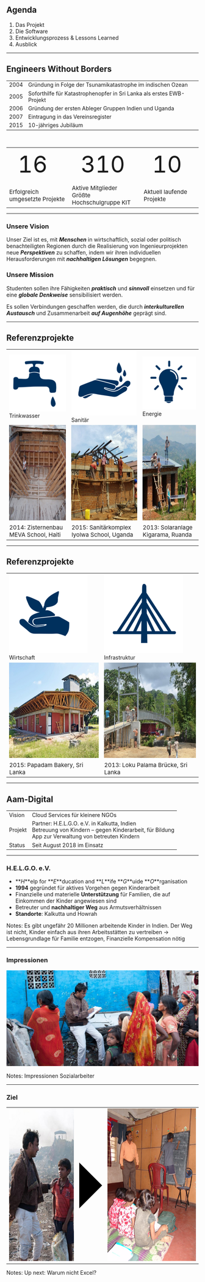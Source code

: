 ## Agenda

1. Das Projekt <!-- .element: class="bigger fragment" -->
2. Die Software <!-- .element: class="bigger fragment" -->
3. Entwicklungsprozess & Lessons Learned <!-- .element: class="bigger fragment" -->
4. Ausblick <!-- .element: class="bigger fragment" -->


---

## Engineers Without Borders

<table class="clear first_bold">
<tr><td>2004</td><td>Gründung in Folge der Tsunamikatastrophe im indischen Ozean</td></tr>
<tr><td>2005</td><td>Soforthilfe für Katastrophenopfer in Sri Lanka als erstes EWB-Projekt</td></tr>
<tr><td>2006</td><td>Gründung der ersten Ableger Gruppen Indien und Uganda</td></tr>
<tr><td>2007</td><td>Eintragung in das Vereinsregister</td></tr>
<tr><td>2015</td><td>10-jähriges Jubiläum</td></tr>
</table>

<br>
<table class="clear centered padded">
<tr style="font-size: 60px;"><td>16</td><td>310</td><td>10</td></tr>
<tr style="font-size: 15px;"><td>Erfolgreich umgesetzte Projekte</td><td>Aktive Mitglieder<br>Größte Hochschulgruppe KIT</td><td>Aktuell laufende Projekte</td></tr>
</table>

---

### Unsere Vision

Unser Ziel ist es, mit **_Menschen_** in wirtschaftlich, sozial oder politisch benachteiligten
Regionen durch die Realisierung von Ingenieurprojekten neue  **_Perspektiven_**
 zu schaffen, indem wir ihren individuellen Herausforderungen mit **_nachhaltigen
 Lösungen_** begegnen.

### Unsere Mission

Studenten sollen ihre Fähigkeiten **_praktisch_** und **_sinnvoll_** einsetzen und
 für eine **_globale Denkweise_** sensibilisiert werden.

Es sollen Verbindungen geschaffen werden, die durch **_interkulturellen Austausch_**
 und Zusammenarbeit **_auf Augenhöhe_** geprägt sind.

---

## Referenzprojekte

<table class="clear centered padded">
    <tr>
        <td><img src="img/Logo-Wasserhahn.png" class="icon"> Trinkwasser</td>
        <td><img src="img/Icon-Sanitaer.png" class="icon">Sanitär</td>
        <td><img src="img/Icon-Energie.png" class="icon">Energie</td>
    </tr>
     <tr>
        <td><img src="img/Meva-Zisterne.jpg" height="250px"></td>
        <td><img src="img/Iyolwa-Sanitaer.jpg" height="250px"></td>
        <td><img src="img/Ruanda-Solaranlage.jpg" height="250px"></td>
     </tr>
     <tr style="font-size: 15px">
         <td>2014: Zisternenbau MEVA School, Haiti</td>
         <td>2015: Sanitärkomplex Iyolwa School, Uganda</td>
         <td>2013: Solaranlage Kigarama, Ruanda</td>
      </tr>
</table>

---

## Referenzprojekte

<table class="clear centered padded">
    <tr>
        <td><img src="img/Icon-Wirtschaft.png" class="icon"> Wirtschaft</td>
        <td><img src="img/Icon-Infrastruktur.png" class="icon">Infrastruktur</td>
    </tr>
     <tr>
        <td><img src="img/Bakery.jpg" height="250px"></td>
        <td><img src="img/Bruecke.jpg" height="250px"></td>
     </tr>
     <tr style="font-size: 15px">
         <td>2015: Papadam Bakery, Sri Lanka</td>
         <td>2013: Loku Palama Brücke, Sri Lanka</td>
     </tr>
</table>


---

## Aam-Digital

<table class="clear first_bold">
<tr>
    <td>Vision</td>
    <td>Cloud Services für kleinere NGOs</td>
</tr>
<tr>
    <td>Projekt</td>
    <td>Partner: H.E.L.G.O. e.V. in Kalkutta, Indien<br>Betreuung von Kindern – gegen Kinderarbeit, für Bildung<br>App zur Verwaltung von betreuten Kindern</td>
</tr>
    <td>Status</td>
    <td>Seit August 2018 im Einsatz</td>
</tr>
</table>

---

### H.E.L.G.O. e.V.
    
- **_H_**elp for **_E_**ducation and **_L_**ife **_G_**uide **_O_**rganisation
- **1994** gegründet für aktives Vorgehen gegen Kinderarbeit
- Finanzielle und materielle **Unterstützung** für Familien, die auf Einkommen der Kinder angewiesen sind
- Betreuter und **nachhaltiger Weg** aus Armutsverhältnissen
- **Standorte**: Kalkutta und Howrah

Notes:
Es gibt ungefähr 20 Millionen arbeitende Kinder in Indien.
Der Weg ist nicht, Kinder einfach aus ihren Arbeitsstätten zu vertreiben -> Lebensgrundlage für Familie entzogen, Finanzielle Kompensation nötig

---

### Impressionen

![Sozialarbeiter](img/Sozialarbeiter1.png)

Notes:
Impressionen Sozialarbeiter

---

### Ziel

<table class="clear centered padded">
     <tr>
        <td><img src="img/Sozialarbeiter2.png" height="400px"></td>
        <td><div style="
            border-top: 60px solid transparent;
            border-bottom: 60px solid transparent;
            border-left: 60px solid black;
            width: 0;
            height: 0;"
            ></div</td>
        <td><img src="img/Coaching2.jpg" height="400px"></td>
     </tr>
</table>

Notes:
Up next: Warum nicht Excel?
